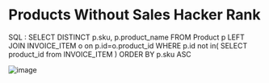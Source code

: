 # Products Without Sales Hacker Rank
SQL : 
SELECT DISTINCT p.sku, p.product_name
FROM Product p
LEFT JOIN INVOICE_ITEM o on p.id=o.product_id
WHERE p.id not in(
  SELECT product_id from INVOICE_ITEM
)
ORDER BY p.sku ASC

![image](https://github.com/kubrakll/Products_Without_Sales/assets/69002604/608e7047-3ea7-4df8-9e61-ce788eb073d4)
